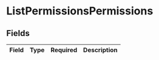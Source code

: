 # ListPermissionsPermissions


## Fields

| Field       | Type        | Required    | Description |
| ----------- | ----------- | ----------- | ----------- |